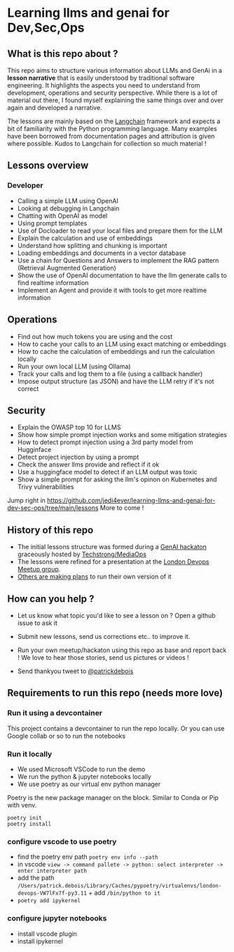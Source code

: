 # Learning llms and genai for Dev,Sec,Ops
## What is this repo about ?
This repo aims to structure various information about LLMs and GenAi in a **lesson narrative** that is easily understood by traditional software engineering. It highlights the aspects you need to understand from development, operations and security perspective. While there is a lot of material out there, I found myself explaining the same things over and over again and developed a narrative.

The lessons are mainly based on the [Langchain](https://github.com/langchain-ai/langchain) framework and expects a bit of familiarity with the Python programming language. Many examples have been borrowed from documentation pages and attribution is given where possible. Kudos to Langchain for collection so much material !

## Lessons overview
### Developer
- Calling a simple LLM using OpenAI
- Looking at debugging in Langchain
- Chatting with OpenAI as model
- Using prompt templates
- Use of Docloader to read your local files and prepare them for the LLM
- Explain the calculation and use of embeddings
- Understand how splitting and chunking is important
- Loading embeddings and documents in a vector database
- Use a chain for Questions and Answers to implement the RAG pattern (Retrieval Augmented Generation)
- Show the use of OpenAI documentation to have the llm generate calls to find realtime information
- Implement an Agent and provide it with tools to get more realtime information

## Operations
- Find out how much tokens you are using and the cost
- How to cache your calls to an LLM using exact matching or embeddings
- How to cache the calculation of embeddings and run the calculation locally
- Run your own local LLM (using Ollama)
- Track your calls and log them to a file (using a callback handler)
- Impose output structure (as JSON) and have the LLM retry if it's not correct

## Security
- Explain the OWASP top 10 for LLMS
- Show how simple prompt injection works and some mitigation strategies
- How to detect prompt injection using a 3rd party model from Hugginface
- Detect project injection by using a prompt
- Check the answer llms provide and reflect if it ok
- Use a huggingface model to detect if an LLM output was toxic
- Show a simple prompt for asking the llm's opinon on Kubernetes and Trivy vulnerabilities

Jump right in <https://github.com/jedi4ever/learning-llms-and-genai-for-dev-sec-ops/tree/main/lessons>
More to come !

## History of this repo
- The initial lessons structure was formed during a [GenAI hackaton](https://www.linkedin.com/feed/update/urn:li:activity:7101235295735488512/) graceously hosted by [Techstrong/MediaOps](https://techstronggroup.com/)
- The lessons were refined for a presentation at the [London Devops Meetup group](https://www.meetup.com/london-devops/events/294948985/?utm_medium=referral&utm_campaign=share-btn_savedevents_share_modal).
- [Others are making plans](https://x.com/devopsdaysATL/status/1699833229795291609?) to run their own version of it

## How can you help ?
- Let us know what topic you'd like to see a lesson on ? Open a github issue to ask it
- Submit new lessons, send us corrections etc.. to improve it.

- Run your own meetup/hackaton using this repo as base and report back ! We love to hear those stories, send us pictures or videos ! 
- Send thankyou tweet to [@patrickdebois](https://twitter.com/patrick.debois)

## Requirements to run this repo (needs more love)

### Run it using a devcontainer
This project contains a devcontainer to run the repo locally.
Or you can use Google collab or so to run the notebooks

### Run it locally
- We used Microsoft VSCode to run the demo
- We run the python & jupyter notebooks locally
- We use poetry as our virtual env python manager

Poetry is the new package manager on the block. Similar to Conda or Pip with venv.

```shell
poetry init
poetry install
```

### configure vscode to use poetry
- find the poetry env path `poetry env info --path`
- in vscode `view -> command pallete -> python: select interpreter -> enter interpreter path`
- add the path `/Users/patrick.debois/Library/Caches/pypoetry/virtualenvs/london-devops-VW7lFx7f-py3.11` + add `/bin/python to it`
- `poetry add ipykernel`

### configure jupyter notebooks
- install vscode plugin
- install ipykernel
